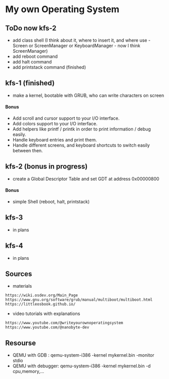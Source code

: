# My own Operating System

## ToDo now kfs-2
- add class shell (I think about it, where to insert it, and where use - Screen or ScreenManager or KeyboardManager - now I think ScreenManager)
- add reboot command
- add halt command 
- add printstack command (finished)

## kfs-1 (finished)
- make a kernel, bootable with GRUB, who can write characters on screen
#### Bonus
- Add scroll and cursor support to your I/O interface.
- Add colors support to your I/O interface.
- Add helpers like printf / printk in order to print information / debug easily.
- Handle keyboard entries and print them.
- Handle different screens, and keyboard shortcuts to switch easily between then.

## kfs-2 (bonus in progress)
- create a Global Descriptor Table and set GDT at address 0x00000800
#### Bonus
- simple Shell (reboot, halt, printstack)

## kfs-3
- in plans

## kfs-4
- in plans

## Sources
- materials
```
https://wiki.osdev.org/Main_Page
https://www.gnu.org/software/grub/manual/multiboot/multiboot.html
https://littleosbook.github.io/
```
- video tutorials with explanations
```
https://www.youtube.com/@writeyourownoperatingsystem
https://www.youtube.com/@nanobyte-dev
```

## Resourse
- QEMU with GDB : qemu-system-i386 -kernel mykernel.bin -monitor stdio
- QEMU with debugger: qemu-system-i386 -kernel mykernel.bin -d cpu,memory,...

